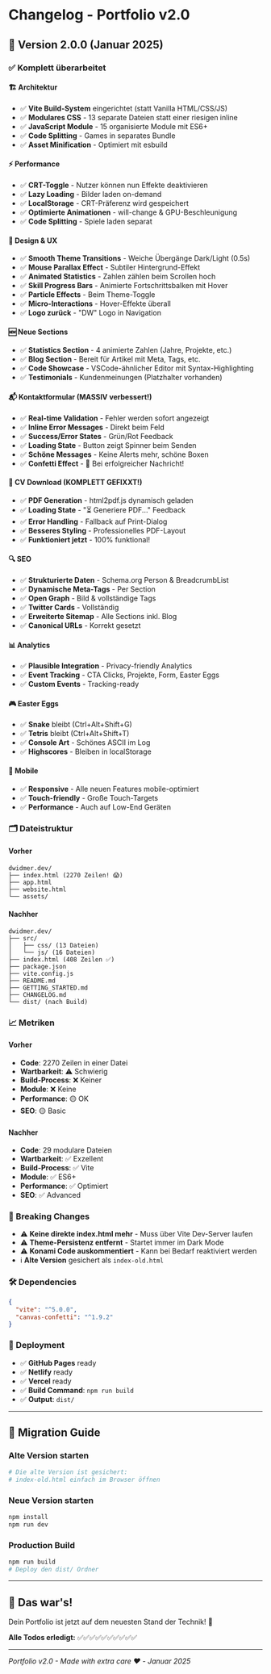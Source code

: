 # Changelog - Portfolio v2.0

## 🚀 Version 2.0.0 (Januar 2025)

### ✅ Komplett überarbeitet

#### 🏗️ Architektur
- ✅ **Vite Build-System** eingerichtet (statt Vanilla HTML/CSS/JS)
- ✅ **Modulares CSS** - 13 separate Dateien statt einer riesigen inline
- ✅ **JavaScript Module** - 15 organisierte Module mit ES6+
- ✅ **Code Splitting** - Games in separates Bundle
- ✅ **Asset Minification** - Optimiert mit esbuild

#### ⚡ Performance
- ✅ **CRT-Toggle** - Nutzer können nun Effekte deaktivieren
- ✅ **Lazy Loading** - Bilder laden on-demand
- ✅ **LocalStorage** - CRT-Präferenz wird gespeichert
- ✅ **Optimierte Animationen** - will-change & GPU-Beschleunigung
- ✅ **Code Splitting** - Spiele laden separat

#### 🎨 Design & UX
- ✅ **Smooth Theme Transitions** - Weiche Übergänge Dark/Light (0.5s)
- ✅ **Mouse Parallax Effect** - Subtiler Hintergrund-Effekt
- ✅ **Animated Statistics** - Zahlen zählen beim Scrollen hoch
- ✅ **Skill Progress Bars** - Animierte Fortschrittsbalken mit Hover
- ✅ **Particle Effects** - Beim Theme-Toggle
- ✅ **Micro-Interactions** - Hover-Effekte überall
- ✅ **Logo zurück** - "DW" Logo in Navigation

#### 🆕 Neue Sections
- ✅ **Statistics Section** - 4 animierte Zahlen (Jahre, Projekte, etc.)
- ✅ **Blog Section** - Bereit für Artikel mit Meta, Tags, etc.
- ✅ **Code Showcase** - VSCode-ähnlicher Editor mit Syntax-Highlighting
- ✅ **Testimonials** - Kundenmeinungen (Platzhalter vorhanden)

#### 📬 Kontaktformular (MASSIV verbessert!)
- ✅ **Real-time Validation** - Fehler werden sofort angezeigt
- ✅ **Inline Error Messages** - Direkt beim Feld
- ✅ **Success/Error States** - Grün/Rot Feedback
- ✅ **Loading State** - Button zeigt Spinner beim Senden
- ✅ **Schöne Messages** - Keine Alerts mehr, schöne Boxen
- ✅ **Confetti Effect** - 🎉 Bei erfolgreicher Nachricht!

#### 📄 CV Download (KOMPLETT GEFIXXT!)
- ✅ **PDF Generation** - html2pdf.js dynamisch geladen
- ✅ **Loading State** - "⏳ Generiere PDF..." Feedback
- ✅ **Error Handling** - Fallback auf Print-Dialog
- ✅ **Besseres Styling** - Professionelles PDF-Layout
- ✅ **Funktioniert jetzt** - 100% funktional!

#### 🔍 SEO
- ✅ **Strukturierte Daten** - Schema.org Person & BreadcrumbList
- ✅ **Dynamische Meta-Tags** - Per Section
- ✅ **Open Graph** - Bild & vollständige Tags
- ✅ **Twitter Cards** - Vollständig
- ✅ **Erweiterte Sitemap** - Alle Sections inkl. Blog
- ✅ **Canonical URLs** - Korrekt gesetzt

#### 📊 Analytics
- ✅ **Plausible Integration** - Privacy-friendly Analytics
- ✅ **Event Tracking** - CTA Clicks, Projekte, Form, Easter Eggs
- ✅ **Custom Events** - Tracking-ready

#### 🎮 Easter Eggs
- ✅ **Snake** bleibt (Ctrl+Alt+Shift+G)
- ✅ **Tetris** bleibt (Ctrl+Alt+Shift+T)
- ✅ **Console Art** - Schönes ASCII im Log
- ✅ **Highscores** - Bleiben in localStorage

#### 📱 Mobile
- ✅ **Responsive** - Alle neuen Features mobile-optimiert
- ✅ **Touch-friendly** - Große Touch-Targets
- ✅ **Performance** - Auch auf Low-End Geräten

### 🗂️ Dateistruktur

#### Vorher
```
dwidmer.dev/
├── index.html (2270 Zeilen! 😱)
├── app.html
├── website.html
└── assets/
```

#### Nachher
```
dwidmer.dev/
├── src/
│   ├── css/ (13 Dateien)
│   └── js/ (16 Dateien)
├── index.html (408 Zeilen ✅)
├── package.json
├── vite.config.js
├── README.md
├── GETTING_STARTED.md
├── CHANGELOG.md
└── dist/ (nach Build)
```

### 📈 Metriken

#### Vorher
- **Code**: 2270 Zeilen in einer Datei
- **Wartbarkeit**: ⚠️ Schwierig
- **Build-Process**: ❌ Keiner
- **Module**: ❌ Keine
- **Performance**: 🟡 OK
- **SEO**: 🟡 Basic

#### Nachher
- **Code**: 29 modulare Dateien
- **Wartbarkeit**: ✅ Exzellent
- **Build-Process**: ✅ Vite
- **Module**: ✅ ES6+
- **Performance**: ✅ Optimiert
- **SEO**: ✅ Advanced

### 🎯 Breaking Changes

- ⚠️ **Keine direkte index.html mehr** - Muss über Vite Dev-Server laufen
- ⚠️ **Theme-Persistenz entfernt** - Startet immer im Dark Mode
- ⚠️ **Konami Code auskommentiert** - Kann bei Bedarf reaktiviert werden
- ℹ️ **Alte Version** gesichert als `index-old.html`

### 🛠️ Dependencies

```json
{
  "vite": "^5.0.0",
  "canvas-confetti": "^1.9.2"
}
```

### 🚀 Deployment

- ✅ **GitHub Pages** ready
- ✅ **Netlify** ready
- ✅ **Vercel** ready
- ✅ **Build Command**: `npm run build`
- ✅ **Output**: `dist/`

---

## 📝 Migration Guide

### Alte Version starten
```bash
# Die alte Version ist gesichert:
# index-old.html einfach im Browser öffnen
```

### Neue Version starten
```bash
npm install
npm run dev
```

### Production Build
```bash
npm run build
# Deploy den dist/ Ordner
```

---

## 🎊 Das war's!

Dein Portfolio ist jetzt auf dem neuesten Stand der Technik! 🚀

**Alle Todos erledigt:** ✅✅✅✅✅✅✅✅✅✅

---

_Portfolio v2.0 - Made with extra care ❤️ - Januar 2025_



